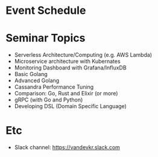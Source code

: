 # Event Schedule

# Seminar Topics

- Serverless Architecture/Computing (e.g. AWS Lambda)
- Microservice architecture with Kubernates
- Monitoring Dashboard with Grafana/InfluxDB
- Basic Golang
- Advanced Golang
- Cassandra Performance Tuning
- Comparison: Go, Rust and Elixir (or more)
- gRPC (with Go and Python)
- Developing DSL (Domain Specific Language)

# Etc

- Slack channel: https://vandevkr.slack.com
